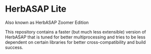 # HerbASAP Lite

Also known as HerbASAP Zoomer Edition

This repository contains a faster (but much less extensible) version of HerbASAP that is tuned for better multiprocessing and tries to be less dependent on certain libraries for better cross-compatibility and build success.
